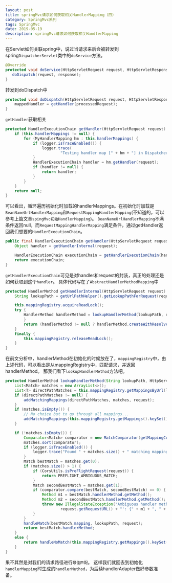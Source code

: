 ```yaml
---
layout: post
title: springMvc请求如何获取相关HandlerMapping（四）
category: SpringMvc系列
tags: SpringMvc
date: 2019-05-19
description: springMvc请求如何获取相关HandlerMapping
---
```


在Servlet如何关联spring中，说过当请求来后会被转发到spring`DispatcherServlet`类中的`doService`方法。
```java
@Override
protected void doService(HttpServletRequest request, HttpServletResponse response) throws Exception {
   doDispatch(request, response);
}
```
转发到doDispatch中
```java
protected void doDispatch(HttpServletRequest request, HttpServletResponse response) throws Exception {
    mappedHandler = getHandler(processedRequest);
}
```
`getHandler`获取相关
```java
protected HandlerExecutionChain getHandler(HttpServletRequest request) throws Exception {
    if (this.handlerMappings != null) {
        for (MyHandlerMapping hm : this.handlerMappings) {
            if (logger.isTraceEnabled()) {
                logger.trace(
                        "Testing handler map [" + hm + "] in DispatcherServlet with name '" + getServletName() + "'");
            }
            HandlerExecutionChain handler = hm.getHandler(request);
            if (handler != null) {
                return handler;
            }
        }
    }
    return null;
}
```
可以看出，循环遍历初始化时加载的handlerMappings。在初始化时加载是`BeanNameUrlHandlerMapping`和`RequestMappingHandlerMapping`(不知道的，可以参考上篇文章`spingMvc初始HandlerMapping`)。
`BeanNameUrlHandlerMapping`不满条件返回null，而`RequestMappingHandlerMapping`满足条件，通过getHandler返回我们想要的`HandlerExecutionChain`。
```java
public final HandlerExecutionChain getHandler(HttpServletRequest request) throws Exception {
    Object handler = getHandlerInternal(request);

    HandlerExecutionChain executionChain = getHandlerExecutionChain(handler, request);
    return executionChain;
}
```
`getHandlerExecutionChain`可见是对handler和request的封装，真正的处理还是如何获取到这个`handler`。
具体代码写在了`AbstractHandlerMethodMapping`中
```java
protected HandlerMethod getHandlerInternal(HttpServletRequest request) throws Exception {
    String lookupPath = getUrlPathHelper().getLookupPathForRequest(request);

    this.mappingRegistry.acquireReadLock();
    try {
        HandlerMethod handlerMethod = lookupHandlerMethod(lookupPath, request);
        }
        return (handlerMethod != null ? handlerMethod.createWithResolvedBean() : null);
    }
    finally {
        this.mappingRegistry.releaseReadLock();
    }
}
```
在前文分析中，handlerMethod在初始化的时候放在了，`mappingRegistry`中，由上述代码，可以看出是从mappingRegistry中，匹配请求，并返回handlerMethod。
那我们看下`lookupHandlerMethod`方法吧。
```java
protected HandlerMethod lookupHandlerMethod(String lookupPath, HttpServletRequest request) throws Exception {
    List<Match> matches = new ArrayList<>();
    List<T> directPathMatches = this.mappingRegistry.getMappingsByUrl(lookupPath);
    if (directPathMatches != null) {
        addMatchingMappings(directPathMatches, matches, request);
    }
    if (matches.isEmpty()) {
        // No choice but to go through all mappings...
        addMatchingMappings(this.mappingRegistry.getMappings().keySet(), matches, request);
    }

    if (!matches.isEmpty()) {
        Comparator<Match> comparator = new MatchComparator(getMappingComparator(request));
        matches.sort(comparator);
        if (logger.isTraceEnabled()) {
            logger.trace("Found " + matches.size() + " matching mapping(s) for [" + lookupPath + "] : " + matches);
        }
        Match bestMatch = matches.get(0);
        if (matches.size() > 1) {
            if (CorsUtils.isPreFlightRequest(request)) {
                return PREFLIGHT_AMBIGUOUS_MATCH;
            }
            Match secondBestMatch = matches.get(1);
            if (comparator.compare(bestMatch, secondBestMatch) == 0) {
                Method m1 = bestMatch.handlerMethod.getMethod();
                Method m2 = secondBestMatch.handlerMethod.getMethod();
                throw new IllegalStateException("Ambiguous handler methods mapped for HTTP path '" +
                        request.getRequestURL() + "': {" + m1 + ", " + m2 + "}");
            }
        }
        handleMatch(bestMatch.mapping, lookupPath, request);
        return bestMatch.handlerMethod;
    }
    else {
        return handleNoMatch(this.mappingRegistry.getMappings().keySet(), lookupPath, request);
    }
}
```
果不其然是对我们的请求路径进行`最佳匹配`。
这样我们就回去到初始化`handlerMapping`时生成的`handlerMethod`，为后续handlerAdapter做好参数准备。